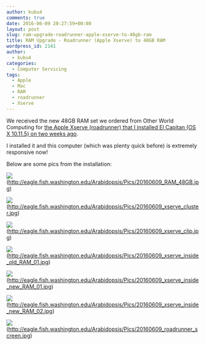 ```yaml
---
author: kubu4
comments: true
date: 2016-06-09 20:27:59+00:00
layout: post
slug: ram-upgrade-roadrunner-apple-xserve-to-48gb-ram
title: RAM Upgrade - Roadrunner (Apple Xserve) to 48GB RAM
wordpress_id: 2141
author:
  - kubu4
categories:
  - Computer Servicing
tags:
  - Apple
  - Mac
  - RAM
  - roadrunner
  - Xserve
---
```


We received the new 48GB RAM set we ordered from Other World Computing for [the Apple Xserve (roadrunner) that I installed El Capitan (OS X 10.11.5) on two weeks ago](2016/05/31/computer-setup-cluster-node003-conversion.html).

I installed it and this computer (which was plenty quick before) is extremely responsive now!

Below are some pics from the installation:

![](https://eagle.fish.washington.edu/Arabidopsis/Pics/20160609_RAM_48GB.jpg)(http://eagle.fish.washington.edu/Arabidopsis/Pics/20160609_RAM_48GB.jpg)

![](https://eagle.fish.washington.edu/Arabidopsis/Pics/20160609_xserve_cluster.jpg)(http://eagle.fish.washington.edu/Arabidopsis/Pics/20160609_xserve_cluster.jpg)

![](https://eagle.fish.washington.edu/Arabidopsis/Pics/20160609_xserve_clip.jpg)(http://eagle.fish.washington.edu/Arabidopsis/Pics/20160609_xserve_clip.jpg)

![](https://eagle.fish.washington.edu/Arabidopsis/Pics/20160609_xserve_inside_old_RAM_01.jpg)(http://eagle.fish.washington.edu/Arabidopsis/Pics/20160609_xserve_inside_old_RAM_01.jpg)

![](https://eagle.fish.washington.edu/Arabidopsis/Pics/20160609_xserve_inside_new_RAM_01.jpg)(http://eagle.fish.washington.edu/Arabidopsis/Pics/20160609_xserve_inside_new_RAM_01.jpg)

![](https://eagle.fish.washington.edu/Arabidopsis/Pics/20160609_xserve_inside_new_RAM_02.jpg)(http://eagle.fish.washington.edu/Arabidopsis/Pics/20160609_xserve_inside_new_RAM_02.jpg)

![](https://eagle.fish.washington.edu/Arabidopsis/Pics/20160609_roadrunner_screen.jpg)(http://eagle.fish.washington.edu/Arabidopsis/Pics/20160609_roadrunner_screen.jpg)
